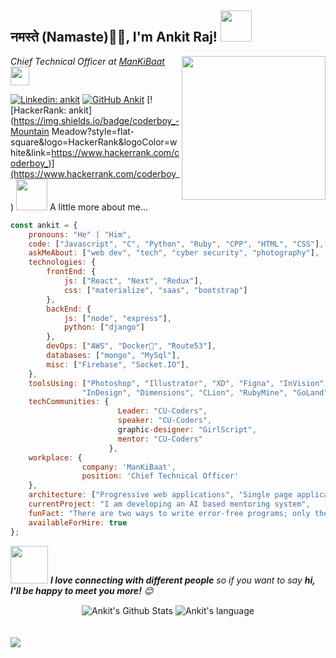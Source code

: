 <h2>नमस्ते (Namaste)🙏🏻, I'm Ankit Raj! <img src="https://media.giphy.com/media/12oufCB0MyZ1Go/giphy.gif" width="50"></h2>
<img align='right' src="https://media.giphy.com/media/M9gbBd9nbDrOTu1Mqx/giphy.gif" width="230">
<p><em>Chief Technical Officer at <a href="http://www.mankibaat.tech">ManKiBaat</a><img src="https://media.giphy.com/media/WUlplcMpOCEmTGBtBW/giphy.gif" width="30"> 
</em></p>

[![Linkedin: ankit](https://img.shields.io/badge/ank1traj-blue?style=flat-square&logo=Linkedin&logoColor=white&link=https://www.linkedin.com/in/ank1traj/)](https://www.linkedin.com/in/ank1traj/)
[![GitHub Ankit](https://img.shields.io/github/followers/ank1traj?label=follow&style=social)](https://github.com/ank1traj)
[![HackerRank: ankit](https://img.shields.io/badge/coderboy_-Mountain Meadow?style=flat-square&logo=HackerRank&logoColor=white&link=https://www.hackerrank.com/coderboy_)](https://www.hackerrank.com/coderboy_)
<img src="https://media.giphy.com/media/VgCDAzcKvsR6OM0uWg/giphy.gif" width="50"> A little more about me...  


```javascript
const ankit = {
    pronouns: "He" | "Him",
    code: ["Javascript", "C", "Python", "Ruby", "CPP", "HTML", "CSS"],
    askMeAbout: ["web dev", "tech", "cyber security", "photography"],
    technologies: {
        frontEnd: {
            js: ["React", "Next", "Redux"],
            css: ["materialize", "saas", "bootstrap"]
        },
        backEnd: {
            js: ["node", "express"],
            python: ["django"]
        },
        devOps: ["AWS", "Docker🐳", "Route53"],
        databases: ["mongo", "MySql"],
        misc: ["Firebase", "Socket.IO"],
    },
    toolsUsing: ["Photoshop", "Illustrator", "XD", "Figna", "InVision", 
                "InDesign", "Dimensions", "CLion", "RubyMine", "GoLand"],
    techCommunities: {
                        Leader: "CU-Coders",
                        speaker: "CU-Coders",
                        graphic-designer: "GirlScript",
                        mentor: "CU-Coders"
                      },
    workplace: {
                company: 'ManKiBaat',
                position: 'Chief Technical Officer'         
    },
    architecture: ["Progressive web applications", "Single page applications"],
    currentProject: "I am developing an AI based mentoring system",
    funFact: "There are two ways to write error-free programs; only the third one works",
    availableForHire: true
};
```
<img src="https://media.giphy.com/media/LnQjpWaON8nhr21vNW/giphy.gif" width="60"> <em><b>I love connecting with different people</b> so if you want to say <b>hi, I'll be happy to meet you more!</b> 😊</em>

<div align="center">
<img align="center" src="https://github-readme-stats.vercel.app/api?username=ank1traj&&show_icons=true&title_color=ffc857&icon_color=8ac926&text_color=daf7dc&bg_color=151515" alt="Ankit's Github Stats">
<img align="center" src="https://github-readme-stats.vercel.app/api/top-langs/?username=ank1traj&layout=compact" alt="Ankit's language">
</div>
<br />
<br />
<img src="https://raw.githubusercontent.com/saadeghi/saadeghi/master/dino.gif">
<br />
<br />
<!--
**ank1traj/ank1traj** is a ✨ _special_ ✨ repository because its `README.md` (this file) appears on your GitHub profile.
Here are some ideas to get you started:

- 🔭 I’m currently working on ...
- 🌱 I’m currently learning ...
- 👯 I’m looking to collaborate on ...
- 🤔 I’m looking for help with ...
- 💬 Ask me about ...
- 📫 How to reach me: ...
- 😄 Pronouns: ...
- ⚡ Fun fact: ...

<div>
  <img align="right" src="https://github.com/ank1traj/ank1traj/blob/master/images/404-05-space/404-05-space.png" height="300" width="300">
</div>
-->
